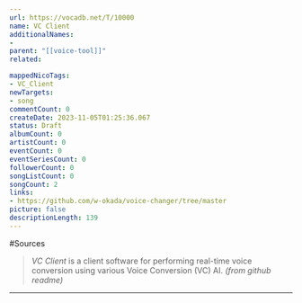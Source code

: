 ```yaml
---
url: https://vocadb.net/T/10000
name: VC Client
additionalNames: 
- 
parent: "[[voice-tool]]"
related:

mappedNicoTags:
- VC_Client
newTargets:
- song
commentCount: 0
createDate: 2023-11-05T01:25:36.067
status: Draft
albumCount: 0
artistCount: 0
eventCount: 0
eventSeriesCount: 0
followerCount: 0
songListCount: 0
songCount: 2
links: 
- https://github.com/w-okada/voice-changer/tree/master
picture: false
descriptionLength: 139
---
```


#Sources

> _VC Client_ is a client software for performing real-time voice conversion using various Voice Conversion (VC) AI.
_(from github readme)_

---

